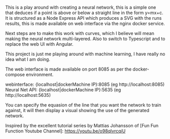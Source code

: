 This is a play around with creating a neural network, this is a simple one that deduces if a point is above or below a straight line in the form y=mx+c.
It is structured as a Node Express API which produces a SVG with the runs results, this is made available on web interface via the nginx docker service.

Next steps are to make this work with curves, which I believe will mean making the neural network multi-layered. Also to switch to Typescript and to replace the web UI with Angular.

This project is just me playing around with machine learning, I have really no idea what I am doing.

The web interface is made available on port 8085 as per the docker-compose environment.


webinterface: {localhost|dockerMachine IP}:8085 (eg http://localhost:8085)
Neural Net API: {localhost|dockerMachine IP}:5635 (eg http://localhost:5635)

You can specify the equasion of the line that you want the network to train against, it will then display a visual showing the use
of the generated network.

Inspired by the excellent tutorial series by Mattias Johansson of [Fun Fun Function Youtube Channel]: https://youtu.be/o98qlvrcqiU